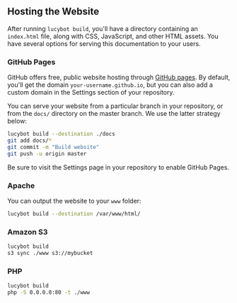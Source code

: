 ## Hosting the Website

After running `lucybot build`, you'll have a directory containing
an `index.html` file, along with CSS, JavaScript, and other HTML
assets. You have several options for serving this documentation to
your users.

### GitHub Pages
GitHub offers free, public website hosting through [GitHub pages](https://pages.github.com/).
By default, you'll get the domain `your-username.github.io`, but you can also
add a custom domain in the Settings section of your repository.

You can serve your website from a particular branch in your repository, or
from the `docs/` directory on the master branch. We use the latter
strategy below:

```bash
lucybot build --destination ./docs
git add docs/*
git commit -m "Build website"
git push -u origin master
```

Be sure to visit the Settings page in your repository to enable GitHub Pages.

### Apache
You can output the website to your `www` folder:
```bash
lucybot build --destination /var/www/html/
```

### Amazon S3
```bash
lucybot build
s3 sync ./www s3://mybucket
```

### PHP
```bash
lucybot build
php -S 0.0.0.0:80 -t ./www
```

